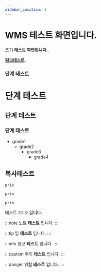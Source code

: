 ```yaml
---
sidebar_position: 1
---
```


# WMS 테스트 화면입니다.

초기 **테스트 화면입니다.**.

**[링크테스트](http://prio.co.kr)**.

### 단계 테스트

# 단계 테스트
## 단계 테스트
### 단계 테스트

- grade1
  - grade2
    - grade3
      - grade4

## 복사테스트

```bash
prio
```
```java
prio
```

~~~
prio
~~~

테스트 `프리오` 입**니**다.

:::note
노트 **테스트** 입니다.
:::  

:::tip
팁 **테스트** 입니다.
:::  

:::info
정보 **테스트** 입니다.
:::  

:::caution
주의 **테스트** 입니다.
:::  

:::danger
위험 **테스트** 입니다.
:::  

